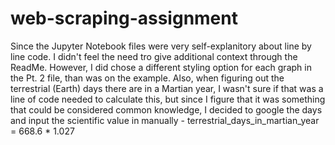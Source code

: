 # web-scraping-assignment
Since the Jupyter Notebook files were very self-explanitory about line by line code. I didn't feel the need tro give additional context through the ReadMe.
However, I did chose a different styling option for each graph in the Pt. 2 file, than was on the example.
Also, when figuring out the terrestrial (Earth) days there are in a Martian year, I wasn't sure if that was a line of code needed to calculate this, but since I figure that it was something that could be considered common knowledge, I decided to google the days and input the scientific value in manually - terrestrial_days_in_martian_year = 668.6 * 1.027